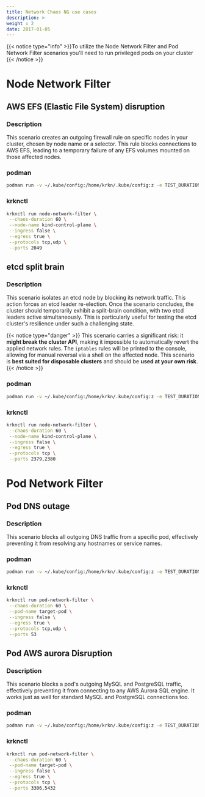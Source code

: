 ```yaml
---
title: Network Chaos NG use cases
description: >
weight : 2
date: 2017-01-05
---
```


{{< notice type="info" >}}To utilize the Node Network Filter and Pod Network Filter scenarios you'll need to run privileged pods on your cluster {{< /notice >}}

# Node Network Filter

## AWS EFS (Elastic File System) disruption
### Description
This scenario creates an outgoing firewall rule on specific nodes in your cluster, chosen by node name or a selector. This rule blocks connections to AWS EFS, leading to a temporary failure of any EFS volumes mounted on those affected nodes.

### podman

```bash
podman run -v ~/.kube/config:/home/krkn/.kube/config:z -e TEST_DURATION="60" -e INGRESS="false" -e EGRESS="true" -e PROTOCOLS="tcp,udp" -e PORTS="2049" -e NODE_NAME="kind-control-plane" quay.io/krkn-chaos/krkn-hub:node-network-filter
```

### krknctl 

```bash
krknctl run node-network-filter \
 --chaos-duration 60 \
 --node-name kind-control-plane \
 --ingress false \
 --egress true \
 --protocols tcp,udp \
 --ports 2049
```

## etcd split brain
### Description
This scenario isolates an etcd node by blocking its network traffic. This action forces an etcd leader re-election. Once the scenario concludes, the cluster should temporarily exhibit a split-brain condition, with two etcd leaders active simultaneously. This is particularly useful for testing the etcd cluster's resilience under such a challenging state.


{{< notice type="danger" >}} This scenario carries a significant risk: it **might break the cluster API**, making it impossible to automatically revert the applied network rules. The `iptables` rules will be printed to the console, allowing for manual reversal via a shell on the affected node. This scenario is **best suited for disposable clusters** and should be **used at your own risk**. {{< /notice >}}



### podman
```bash
podman run -v ~/.kube/config:/home/krkn/.kube/config:z -e TEST_DURATION="60" -e INGRESS="false" -e EGRESS="true" -e PROTOCOLS="tcp" -e PORTS="2379,2380" -e NODE_NAME="kind-control-plane" quay.io/krkn-chaos/krkn-hub:node-network-filter
```
### krknctl
```bash
krknctl run node-network-filter \
 --chaos-duration 60 \
 --node-name kind-control-plane \
 --ingress false \
 --egress true \
 --protocols tcp \
 --ports 2379,2380
```
# Pod Network Filter
## Pod DNS outage
### Description
This scenario blocks all outgoing DNS traffic from a specific pod, effectively preventing it from resolving any hostnames or service names.
### podman
```bash
podman run -v ~/.kube/config:/home/krkn/.kube/config:z -e TEST_DURATION="60" -e INGRESS="false" -e EGRESS="true" -e PROTOCOLS="tcp,udp" -e PORTS="53" -e POD_NAME="target-pod" quay.io/krkn-chaos/krkn-hub:pod-network-filter
```
### krknctl
```bash
krknctl run pod-network-filter \
 --chaos-duration 60 \
 --pod-name target-pod \
 --ingress false \
 --egress true \
 --protocols tcp,udp \
 --ports 53
```
## Pod AWS aurora Disruption
### Description
This scenario blocks a pod's outgoing MySQL and PostgreSQL traffic, effectively preventing it from connecting to any AWS Aurora SQL engine. It works just as well for standard MySQL and PostgreSQL connections too.
### podman
```bash
podman run -v ~/.kube/config:/home/krkn/.kube/config:z -e TEST_DURATION="60" -e INGRESS="false" -e EGRESS="true" -e PROTOCOLS="tcp" -e PORTS="3306,5432" -e POD_NAME="target-pod" quay.io/krkn-chaos/krkn-hub:pod-network-filter
```
### krknctl
```bash
krknctl run pod-network-filter \
 --chaos-duration 60 \
 --pod-name target-pod \
 --ingress false \
 --egress true \
 --protocols tcp \
 --ports 3306,5432
```